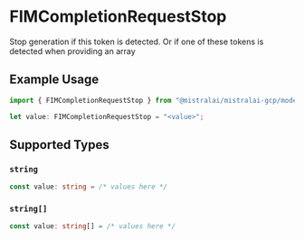 # FIMCompletionRequestStop

Stop generation if this token is detected. Or if one of these tokens is detected when providing an array

## Example Usage

```typescript
import { FIMCompletionRequestStop } from "@mistralai/mistralai-gcp/models/components";

let value: FIMCompletionRequestStop = "<value>";
```

## Supported Types

### `string`

```typescript
const value: string = /* values here */
```

### `string[]`

```typescript
const value: string[] = /* values here */
```

